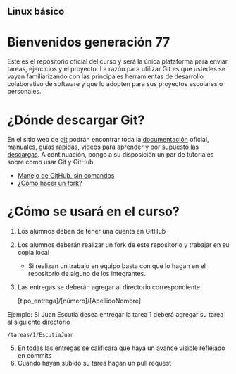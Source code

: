 ## Linux básico

# Bienvenidos generación 77

Este es el repositorio oficial del curso y será la única plataforma para enviar tareas, ejercicios y el proyecto. La razón para utilizar Git es que ustedes se vayan familiarizando con las principales herramientas de desarrollo colaborativo de software y que lo adopten para sus proyectos escolares o personales.

# ¿Dónde descargar Git?
En el sitio web de [git](https://git-scm.com) podrán encontrar toda la [documentación](https://git-scm.com/doc) oficial, manuales, guías rápidas, videos para aprender y por supuesto las [descargas](https://git-scm.com/downloads). 
A continuación, pongo a su disposición un par de tutoriales sobre como usar Git y GitHub
- [Manejo de GitHub, sin comandos](https://guides.github.com/activities/hello-world/)
- [¿Cómo hacer un fork?](https://help.github.com/articles/fork-a-repo/)

# ¿Cómo se usará en el curso?
1. Los alumnos deben de tener una cuenta en GitHub
2. Los alumnos deberán realizar un fork de este repositorio y trabajar en su copia local
    - Si realizan un trabajo en equipo basta con que lo hagan en el repositorio de alguno de los integrantes.
3. Las entregas se deberán agregar al directorio correspondiente

    \[tipo_entrega\]/\[número\]/\[ApellidoNombre\]

Ejemplo: Si Juan Escutia desea entregar la tarea 1 deberá agregar su tarea al siguiente directorio

    /tareas/1/EscutiaJuan

5. En todas las entregas se calificará que haya un avance visible reflejado en commits
6. Cuando hayan subido su tarea hagan un pull request



